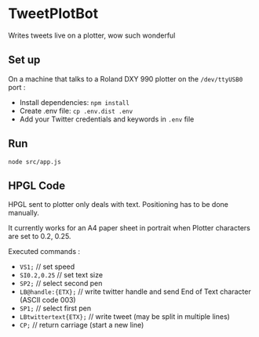 # TweetPlotBot

Writes tweets live on a plotter, wow such wonderful

## Set up

On a machine that talks to a Roland DXY 990
plotter on the `/dev/ttyUSB0` port :

* Install dependencies: `npm install`
* Create .env file: `cp .env.dist .env`
* Add your Twitter credentials and keywords in `.env` file

## Run 

`node src/app.js`

## HPGL Code

HPGL sent to plotter only deals with text. Positioning 
has to be done manually.

It currently works for an A4 paper sheet in portrait when 
Plotter characters are set to 0.2, 0.25. 

Executed commands :

* `VS1;` // set speed
* `SI0.2,0.25` // set text size
* `SP2;` // select second pen
* `LB@handle:{ETX};` // write twitter handle and send End of Text character (ASCII code 003)
* `SP1;` // select first pen
* `LBtwittertext{ETX};` // write tweet (may be split in multiple lines)
* `CP;` // return carriage (start a new line)
